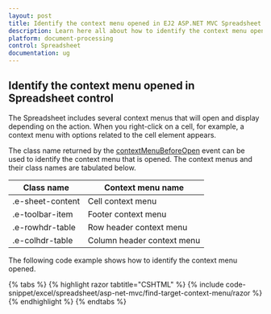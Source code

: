 ```yaml
---
layout: post
title: Identify the context menu opened in EJ2 ASP.NET MVC Spreadsheet control | Syncfusion
description: Learn here all about how to identify the context menu opened in Syncfusion EJ2 ASP.NET MVC Spreadsheet control of Syncfusion Essential JS 2 and more.
platform: document-processing
control: Spreadsheet
documentation: ug
---
```


## Identify the context menu opened in Spreadsheet control

The Spreadsheet includes several context menus that will open and display depending on the action. When you right-click on a cell, for example, a context menu with options related to the cell element appears.

The class name returned by the [contextMenuBeforeOpen](https://help.syncfusion.com/cr/aspnetcore-js2/Syncfusion.EJ2.Spreadsheet.Spreadsheet.html#Syncfusion_EJ2_Spreadsheet_Spreadsheet_ContextMenuBeforeOpen) event can be used to identify the context menu that is opened. The context menus and their class names are tabulated below.

| Class name | Context menu name |
|-------|---------|
| .e-sheet-content | Cell context menu |
| .e-toolbar-item | Footer context menu |
| .e-rowhdr-table | Row header context menu |
| .e-colhdr-table | Column header context menu |

The following code example shows how to identify the context menu opened.

{% tabs %}
{% highlight razor tabtitle="CSHTML" %}
{% include code-snippet/excel/spreadsheet/asp-net-mvc/find-target-context-menu/razor %}
{% endhighlight %}
{% endtabs %}
